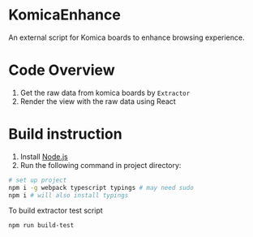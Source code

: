 # KomicaEnhance

An external script for Komica boards to enhance browsing experience.

# Code Overview

1.  Get the raw data from komica boards by `Extractor`
2.  Render the view with the raw data using React

# Build instruction

1.  Install [Node.js](https://nodejs.org/)
2.  Run the following command in project directory:

```bash
# set up project
npm i -g webpack typescript typings # may need sudo
npm i # will also install typings
```

To build extractor test script

```bash
npm run build-test
```
